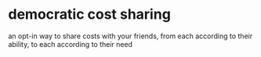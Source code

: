 # democratic cost sharing
an opt-in way to share costs with your friends, from each according to their ability, to each according to their need
